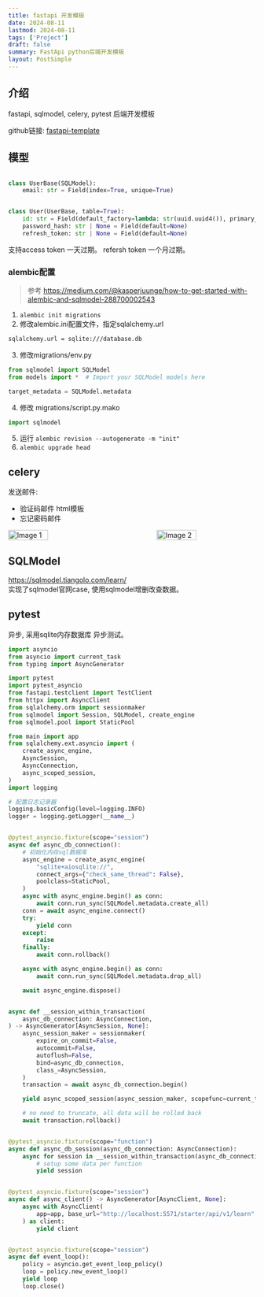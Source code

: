 ```yaml
---
title: fastapi 开发模板
date: 2024-08-11
lastmod: 2024-08-11
tags: ['Project']
draft: false
summary: FastApi python后端开发模板
layout: PostSimple
---
```


## 介绍

fastapi, sqlmodel, celery, pytest 后端开发模板

github链接: [fastapi-template](https://github.com/taoztw/starter-fastapi)

## 模型

```python

class UserBase(SQLModel):
    email: str = Field(index=True, unique=True)


class User(UserBase, table=True):
    id: str = Field(default_factory=lambda: str(uuid.uuid4()), primary_key=True)
    password_hash: str | None = Field(default=None)
    refresh_token: str | None = Field(default=None)
```

支持access token 一天过期。
refersh token 一个月过期。

### alembic配置

> 参考 https://medium.com/@kasperjuunge/how-to-get-started-with-alembic-and-sqlmodel-288700002543

1. `alembic init migrations`
2. 修改alembic.ini配置文件，指定sqlalchemy.url

```bash
sqlalchemy.url = sqlite:///database.db
```

3. 修改migrations/env.py

```python
from sqlmodel import SQLModel
from models import *  # Import your SQLModel models here

target_metadata = SQLModel.metadata
```

4. 修改 migrations/script.py.mako

```python
import sqlmodel
```

5. 运行 `alembic revision --autogenerate -m "init"`
6. `alembic upgrade head`

## celery

发送邮件:

- 验证码邮件 html模板
- 忘记密码邮件

<div style="display: flex; justify-content: space-between; align-items: center;">
    <img src="https://tz-1256822507.cos.ap-hongkong.myqcloud.com/nextblog/20240813014209.png" alt="Image 1" style="width: 40%; height: auto;" />
    <img src="https://tz-1256822507.cos.ap-hongkong.myqcloud.com/nextblog/20240813014209.png" alt="Image 2" style="width: 40%; height: auto;" />
</div>

## SQLModel

https://sqlmodel.tiangolo.com/learn/  
实现了sqlmodel官网case, 使用sqlmodel增删改查数据。

## pytest

异步, 采用sqlite内存数据库 异步测试。

```python
import asyncio
from asyncio import current_task
from typing import AsyncGenerator

import pytest
import pytest_asyncio
from fastapi.testclient import TestClient
from httpx import AsyncClient
from sqlalchemy.orm import sessionmaker
from sqlmodel import Session, SQLModel, create_engine
from sqlmodel.pool import StaticPool

from main import app
from sqlalchemy.ext.asyncio import (
    create_async_engine,
    AsyncSession,
    AsyncConnection,
    async_scoped_session,
)
import logging

# 配置日志记录器
logging.basicConfig(level=logging.INFO)
logger = logging.getLogger(__name__)


@pytest_asyncio.fixture(scope="session")
async def async_db_connection():
    # 初始化内存sql数据库
    async_engine = create_async_engine(
        "sqlite+aiosqlite://",
        connect_args={"check_same_thread": False},
        poolclass=StaticPool,
    )
    async with async_engine.begin() as conn:
        await conn.run_sync(SQLModel.metadata.create_all)
    conn = await async_engine.connect()
    try:
        yield conn
    except:
        raise
    finally:
        await conn.rollback()

    async with async_engine.begin() as conn:
        await conn.run_sync(SQLModel.metadata.drop_all)

    await async_engine.dispose()


async def __session_within_transaction(
    async_db_connection: AsyncConnection,
) -> AsyncGenerator[AsyncSession, None]:
    async_session_maker = sessionmaker(
        expire_on_commit=False,
        autocommit=False,
        autoflush=False,
        bind=async_db_connection,
        class_=AsyncSession,
    )
    transaction = await async_db_connection.begin()

    yield async_scoped_session(async_session_maker, scopefunc=current_task)

    # no need to truncate, all data will be rolled back
    await transaction.rollback()


@pytest_asyncio.fixture(scope="function")
async def async_db_session(async_db_connection: AsyncConnection):
    async for session in __session_within_transaction(async_db_connection):
        # setup some data per function
        yield session


@pytest_asyncio.fixture(scope="session")
async def async_client() -> AsyncGenerator[AsyncClient, None]:
    async with AsyncClient(
        app=app, base_url="http://localhost:5571/starter/api/v1/learn"
    ) as client:
        yield client


@pytest_asyncio.fixture(scope="session")
async def event_loop():
    policy = asyncio.get_event_loop_policy()
    loop = policy.new_event_loop()
    yield loop
    loop.close()
```
